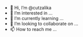 - 👋 Hi, I’m @cutzalika
- 👀 I’m interested in ...
- 🌱 I’m currently learning ...
- 💞️ I’m looking to collaborate on ...
- 📫 How to reach me ...

<!---
cutzalika/cutzalika is a ✨ special ✨ repository because its `README.md` (this file) appears on your GitHub profile.
You can click the Preview link to take a look at your changes.
--->
